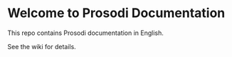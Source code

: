 # Welcome to Prosodi Documentation

This repo contains Prosodi documentation in English.

See the wiki for details.

